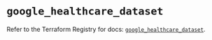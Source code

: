 # `google_healthcare_dataset`

Refer to the Terraform Registry for docs: [`google_healthcare_dataset`](https://registry.terraform.io/providers/hashicorp/google/5.45.2/docs/resources/healthcare_dataset).
